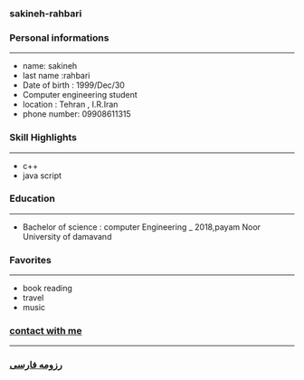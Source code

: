 
### sakineh-rahbari

### Personal informations

---
+ name: sakineh
+ last name :rahbari
+ Date of birth : 1999/Dec/30
+  Computer engineering student
+ location : Tehran , I.R.Iran
+ phone number: 09908611315

### Skill Highlights

---
+ c++
+ java script

### Education

---

+ Bachelor of science : computer Engineering
_ 2018,payam Noor University of damavand

### Favorites

---

+ book reading 
+ travel
+ music



### [contact with me](sakinerahbari1378@gmail.com)


--- 
### [رزومه فارسی](resume-fa.md)
